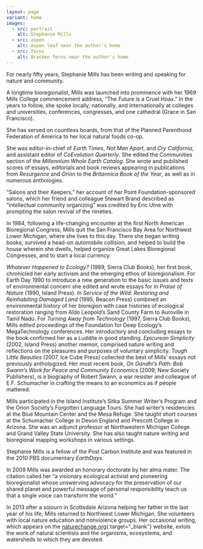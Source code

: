 ```yaml
---
layout: page
variant: home
images:
  - src: portrait
    alt: Stephanie Mills
  - src: aspen
    alt: Aspen leaf near the author's home
  - src: ferns
    alt: Bracken ferns near the author's home
---
```


For nearly fifty years, Stephanie Mills has been writing and speaking for nature and community.

A longtime bioregionalist, Mills was launched into prominence with her 1969 Mills College commencement address, “The Future is a Cruel Hoax.” In the years to follow, she spoke locally, nationally, and internationally at colleges and universities, conferences,  congresses, and one cathedral (Grace in San Francisco).

She has served on countless boards, from that of the Planned Parenthood Federation of America to her local natural foods co-op.

She was editor-in-chief of  *Earth Times*, *Not Man Apart*, and *Cry California*, and assistant editor of *CoEvolution Quarterly*. She edited the Communities section of the *Millennium Whole Earth Catalog*. She wrote and published scores of essays, editorials and book reviews appearing in publications from *Resurgence* and *Orion* to the *Britannica Book of the Year*, as well as in numerous anthologies.

“Salons and their Keepers,” her account of her Point Foundation-sponsored salons, which her friend and colleague Stewart Brand described as “intellectual community organizing” was credited by Eric Utne with prompting the salon revival of the nineties.

In 1984, following a life-changing encounter at the first North American Bioregional Congress, Mills quit the San Francisco Bay Area for Northwest Lower Michigan, where she lives to this day. There she began writing books, survived a head-on automobile collision, and helped to build the house wherein she dwells, helped organize Great Lakes Bioregional Congresses, and to start a local currency.

*Whatever Happened to Ecology?* (1989, Sierra Club Books), her first book, chronicled her early activism and the emerging ethos of bioregionalism. For Earth Day 1990 to introduce a new generation to the basic issues and texts of environmental concern she edited and wrote essays for *In Praise of Nature* (1990, Island Press). *In Service of the Wild: Restoring and Reinhabiting Damaged Land* (1995, Beacon Press) combined an environmental history of her bioregion with case histories of ecological restoration ranging from Aldo Leopold’s Sand County Farm to Auroville in Tamil Nadu. For *Turning Away from Technology* (1997, Sierra Club Books), Mills edited proceedings of the Foundation for Deep Ecology’s MegaTechnology conferences. Her introductory and concluding essays to the book confirmed her as a Luddite in good standing. *Epicurean Simplicity* (2002, Island Press) another memoir, comprised nature writing and reflections on the pleasures and purposes of voluntary simplicity. *Tough Little Beauties* (2007, Ice Cube Press) collected the best of Mills’ essays not previously anthologized. Her most recent book, *On Gandhi’s Path: Bob Swann’s Work for Peace and Community Economics* (2009, New Society Publishers), is a biography of Robert Swann, a war resister and colleague of E.F. Schumacher in crafting the means to an economics as if people mattered.

Mills participated in the Island Institute’s Sitka Summer Writer’s Program and the Orion Society’s Forgotten Language Tours. She had writer’s residencies at the Blue Mountain Center and the Mesa Refuge. She taught short courses at the Schumacher College in Devon England and Prescott College in Arizona. She was an adjunct professor at Northwestern Michigan College and Grand Valley State University.  She has also taught nature writing and bioregional mapping workshops in various settings.

Stephanie Mills is a fellow of the Post Carbon Institute and was featured in the 2010 PBS documentary *EarthDays*.

In 2009 Mills was awarded an honorary doctorate by her alma mater. The citation called her “a visionary ecological activist and pioneering bioregionalist whose unswerving advocacy for the preservation of our shared planet and powerful message of personal responsibility teach us that a single voice can transform the world.”

In 2013 after a sojourn in Scottsdale Arizona helping her father in the last year of his life, Mills returned to Northwest Lower Michigan. She volunteers with local nature education and nonviolence groups. Her occasional writing, which appears on the [naturechange.org](http://naturechange.org/){:target="_blank"} website, extols the work of natural scientists and the organisms, ecosystems, and watersheds to which they are devoted.
